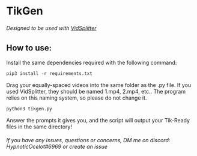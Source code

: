 # TikGen
###### Designed to be used with [VidSplitter](https://github.com/RealHypnoticOcelot/vidsplitter)


## How to use:
Install the same dependencies required with the following command:

```python
pip3 install -r requirements.txt
```

Drag your equally-spaced videos into the same folder as the .py file. If you used VidSplitter, they should be named 1.mp4, 2.mp4, etc..
The program relies on this naming system, so please do not change it.

```python
python3 tikgen.py
```
Answer the prompts it gives you, and the script will output your Tik-Ready files in the same directory!


###### If you have any issues, questions or concerns, DM me on discord: HypnoticOcelot#6969 or create an issue

